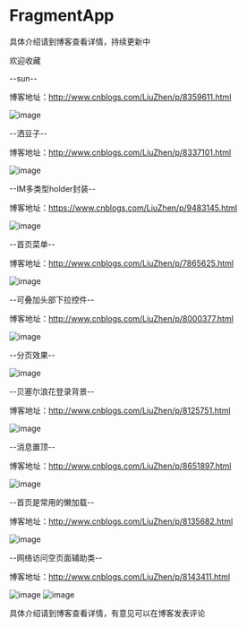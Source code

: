 # FragmentApp
具体介绍请到博客查看详情，持续更新中

欢迎收藏

--sun--

博客地址：http://www.cnblogs.com/LiuZhen/p/8359611.html

![image](https://github.com/1024477951/FragmentApp/blob/master/app/src/main/gif/sun.gif)

--洒豆子--

博客地址：http://www.cnblogs.com/LiuZhen/p/8337101.html

![image](https://github.com/1024477951/FragmentApp/blob/master/app/src/main/gif/beans.gif)

--IM多类型holder封装--

博客地址：https://www.cnblogs.com/LiuZhen/p/9483145.html

![image](https://github.com/1024477951/FragmentApp/blob/master/app/src/main/gif/holder.gif)

--首页菜单--

博客地址：http://www.cnblogs.com/LiuZhen/p/7865625.html

![image](https://github.com/1024477951/FragmentApp/blob/master/app/src/main/gif/menu.gif)

--可叠加头部下拉控件--

博客地址：http://www.cnblogs.com/LiuZhen/p/8000377.html

![image](https://github.com/1024477951/FragmentApp/blob/master/app/src/main/gif/pull4.gif)

--分页效果--

![image](https://github.com/1024477951/FragmentApp/blob/master/app/src/main/gif/page.gif)

--贝塞尔浪花登录背景--

博客地址：http://www.cnblogs.com/LiuZhen/p/8125751.html

![image](https://github.com/1024477951/FragmentApp/blob/master/app/src/main/gif/water.gif)

--消息置顶--

博客地址：http://www.cnblogs.com/LiuZhen/p/8651897.html

![image](https://github.com/1024477951/FragmentApp/blob/master/app/src/main/gif/top.gif)

--首页是常用的懒加载--

博客地址：http://www.cnblogs.com/LiuZhen/p/8135682.html

![image](https://github.com/1024477951/FragmentApp/blob/master/app/src/main/gif/lazy.gif)

--网络访问空页面辅助类--

博客地址：http://www.cnblogs.com/LiuZhen/p/8143411.html

![image](https://github.com/1024477951/FragmentApp/blob/master/app/src/main/gif/empty.gif)
![image](https://github.com/1024477951/FragmentApp/blob/master/app/src/main/gif/loading.gif)

具体介绍请到博客查看详情，有意见可以在博客发表评论
